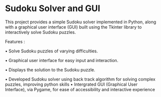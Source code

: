# Sudoku Solver and GUI


This project provides a simple Sudoku solver implemented in Python, along with a graphical user interface (GUI) built using the Tkinter library to interactively solve Sudoku puzzles.

Features :

• Solve Sudoku puzzles of varying difficulties.

• Graphical user interface for easy input and interaction.

• Displays the solution to the Sudoku puzzle.

• Developed Sudoku solver using back track algorithm for solving complex puzzles, improving python skills
• Intergrated GUI (Graphical User Interface), via Pygame, for ease of accessibility and interactive experience
